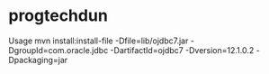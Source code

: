 # progtechdun


Usage mvn install:install-file -Dfile=lib/ojdbc7.jar -DgroupId=com.oracle.jdbc -DartifactId=ojdbc7 -Dversion=12.1.0.2 -Dpackaging=jar
